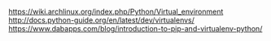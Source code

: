 https://wiki.archlinux.org/index.php/Python/Virtual_environment
http://docs.python-guide.org/en/latest/dev/virtualenvs/
https://www.dabapps.com/blog/introduction-to-pip-and-virtualenv-python/
